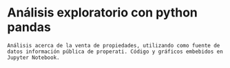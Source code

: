 # Análisis exploratorio con python pandas
`` Análisis acerca de la venta de propiedades, utilizando como fuente de datos información pública de properati.
  Código y gráficos embebidos en Jupyter Notebook.
``

